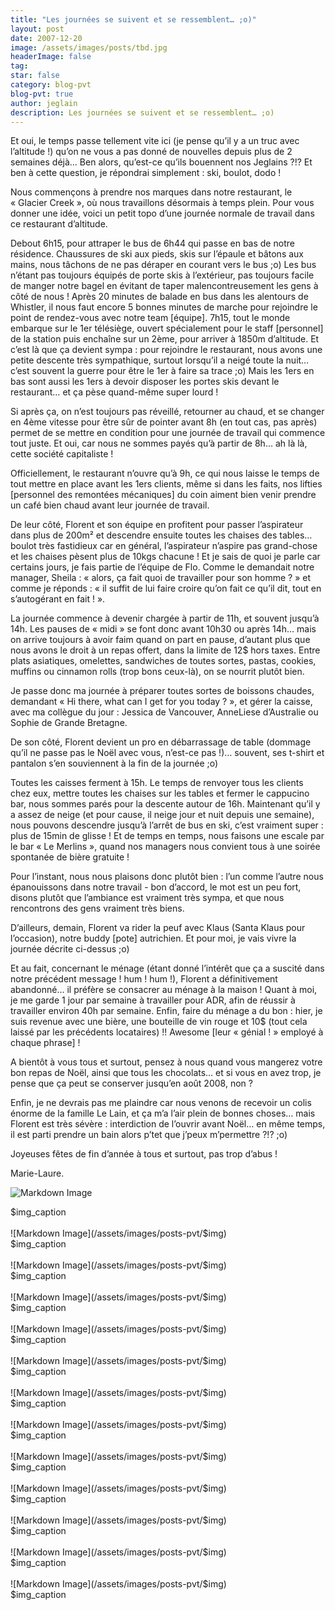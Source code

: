 ```yaml
---
title: "Les journées se suivent et se ressemblent… ;o)"
layout: post
date: 2007-12-20
image: /assets/images/posts/tbd.jpg
headerImage: false
tag:
star: false
category: blog-pvt
blog-pvt: true
author: jeglain
description: Les journées se suivent et se ressemblent… ;o)
---
```

Et oui, le temps passe tellement vite ici (je pense qu’il y a un truc
avec l’altitude !) qu’on ne vous a pas donné de nouvelles depuis
plus de 2 semaines déjà… Ben alors, qu’est-ce qu’ils bouennent
nos Jeglains ?!? Et ben à cette question, je répondrai simplement :
ski, boulot, dodo !

Nous commençons à prendre nos marques dans notre restaurant, le
« Glacier Creek », où nous travaillons désormais à temps plein.
Pour vous donner une idée, voici un petit topo d’une journée normale
de travail dans ce restaurant d’altitude.

Debout 6h15, pour attraper le bus de 6h44 qui passe en bas de notre
résidence. Chaussures de ski aux pieds, skis sur l’épaule et bâtons
aux mains, nous tâchons de ne pas déraper en courant vers le bus ;o)
Les bus n’étant pas toujours équipés de porte skis à
l’extérieur, pas toujours facile de manger notre bagel en évitant de
taper malencontreusement les gens à côté de nous ! Après 20 minutes
de balade en bus dans les alentours de Whistler, il nous faut encore 5
bonnes minutes de marche pour rejoindre le point de rendez-vous avec
notre team [équipe]. 7h15, tout le monde embarque sur le 1er
télésiège, ouvert spécialement pour le staff [personnel] de la
station puis enchaîne sur un 2ème, pour arriver à 1850m d’altitude.
Et c’est là que ça devient sympa : pour rejoindre le restaurant,
nous avons une petite descente très sympathique, surtout lorsqu’il a
neigé toute la nuit… c’est souvent la guerre pour être le 1er à
faire sa trace ;o) Mais les 1ers en bas sont aussi les 1ers à devoir
disposer les portes skis devant le restaurant… et ça pèse
quand-même super lourd !

Si après ça, on n’est toujours pas réveillé, retourner au chaud,
et se changer en 4ème vitesse pour être sûr de pointer avant 8h (en
tout cas, pas après) permet de se mettre en condition pour une journée
de travail qui commence tout juste. Et oui, car nous ne sommes payés
qu’à partir de 8h… ah là là, cette société capitaliste !

Officiellement, le restaurant n’ouvre qu’à 9h, ce qui nous laisse
le temps de tout mettre en place avant les 1ers clients, même si dans
les faits, nos lifties [personnel des remontées mécaniques] du coin
aiment bien venir prendre un café bien chaud avant leur journée de
travail.

De leur côté, Florent et son équipe en profitent pour passer
l’aspirateur dans plus de 200m² et descendre ensuite toutes les
chaises des tables… boulot très fastidieux car en général,
l’aspirateur n’aspire pas grand-chose et les chaises pèsent plus de
10kgs chacune ! Et je sais de quoi je parle car certains jours, je fais
partie de l’équipe de Flo. Comme le demandait notre manager,
Sheila : « alors, ça fait quoi de travailler pour son homme ? »
et comme je réponds : « il suffit de lui faire croire qu’on fait
ce qu’il dit, tout en s’autogérant en fait ! ».

La journée commence à devenir chargée à partir de 11h, et souvent
jusqu’à 14h. Les pauses de « midi » se font donc avant 10h30 ou
après 14h… mais on arrive toujours à avoir faim quand on part en
pause, d’autant plus que nous avons le droit à un repas offert, dans
la limite de 12$ hors taxes. Entre plats asiatiques, omelettes,
sandwiches de toutes sortes, pastas, cookies, muffins ou cinnamon rolls
(trop bons ceux-là), on se nourrit plutôt bien.

Je passe donc ma journée à préparer toutes sortes de boissons
chaudes, demandant « Hi there, what can I get for you today ? », et
gérer la caisse, avec ma collègue du jour : Jessica de Vancouver,
AnneLiese d’Australie ou Sophie de Grande Bretagne.

De son côté, Florent devient un pro en débarrassage de table (dommage
qu’il ne passe pas le Noël avec vous, n’est-ce pas !)… souvent,
ses t-shirt et pantalon s’en souviennent à la fin de la journée ;o)

Toutes les caisses ferment à 15h. Le temps de renvoyer tous les clients
chez eux, mettre toutes les chaises sur les tables et fermer le
cappucino bar, nous sommes parés pour la descente autour de 16h.
Maintenant qu’il y a assez de neige (et pour cause, il neige jour et
nuit depuis une semaine), nous pouvons descendre jusqu’à l’arrêt
de bus en ski, c’est vraiment super : plus de 15min de glisse ! Et
de temps en temps, nous faisons une escale par le bar « Le
Merlins », quand nos managers nous convient tous à une soirée
spontanée de bière gratuite ! 

Pour l’instant, nous nous plaisons donc plutôt bien : l’un comme
l’autre nous épanouissons dans notre travail - bon d’accord, le mot
est un peu fort, disons plutôt que l’ambiance est vraiment très
sympa, et que nous rencontrons des gens vraiment très biens.

D’ailleurs, demain, Florent va rider la peuf avec Klaus (Santa Klaus
pour l’occasion), notre buddy [pote] autrichien. Et pour moi, je vais
vivre la journée décrite ci-dessus ;o)

Et au fait, concernant le ménage (étant donné l’intérêt que ça a
suscité dans notre précédent message ! hum ! hum !), Florent a
définitivement abandonné… il préfère se consacrer au ménage à la
maison ! Quant à moi, je me garde 1 jour par semaine à travailler
pour ADR, afin de réussir à travailler environ 40h par semaine. Enfin,
faire du ménage a du bon : hier, je suis revenue avec une bière, une
bouteille de vin rouge et 10$ (tout cela laissé par les précédents
locataires) !! Awesome [leur « génial ! » employé à chaque
phrase] !

A bientôt à vous tous et surtout, pensez à nous quand vous mangerez
votre bon repas de Noël, ainsi que tous les chocolats… et si vous en
avez trop, je pense que ça peut se conserver jusqu’en août 2008,
non ? 

Enfin, je ne devrais pas me plaindre car nous venons de recevoir un
colis énorme de la famille Le Lain, et ça m’a l’air plein de
bonnes choses… mais Florent est très sévère : interdiction de
l’ouvrir avant Noël… en même temps, il est parti prendre un bain
alors p’tet que j’peux m’permettre ?!? ;o)

Joyeuses fêtes de fin d’année à tous et surtout, pas trop
d’abus !

Marie-Laure.

![Markdown Image](/assets/images/posts-pvt/$img)
<figcaption class="caption">$img_caption</figcaption>
<br>
![Markdown Image](/assets/images/posts-pvt/$img)
<figcaption class="caption">$img_caption</figcaption>
<br>
![Markdown Image](/assets/images/posts-pvt/$img)
<figcaption class="caption">$img_caption</figcaption>
<br>
![Markdown Image](/assets/images/posts-pvt/$img)
<figcaption class="caption">$img_caption</figcaption>
<br>
![Markdown Image](/assets/images/posts-pvt/$img)
<figcaption class="caption">$img_caption</figcaption>
<br>
![Markdown Image](/assets/images/posts-pvt/$img)
<figcaption class="caption">$img_caption</figcaption>
<br>
![Markdown Image](/assets/images/posts-pvt/$img)
<figcaption class="caption">$img_caption</figcaption>
<br>
![Markdown Image](/assets/images/posts-pvt/$img)
<figcaption class="caption">$img_caption</figcaption>
<br>
![Markdown Image](/assets/images/posts-pvt/$img)
<figcaption class="caption">$img_caption</figcaption>
<br>
![Markdown Image](/assets/images/posts-pvt/$img)
<figcaption class="caption">$img_caption</figcaption>
<br>
![Markdown Image](/assets/images/posts-pvt/$img)
<figcaption class="caption">$img_caption</figcaption>
<br>
![Markdown Image](/assets/images/posts-pvt/$img)
<figcaption class="caption">$img_caption</figcaption>
<br>
![Markdown Image](/assets/images/posts-pvt/$img)
<figcaption class="caption">$img_caption</figcaption>
<br>
